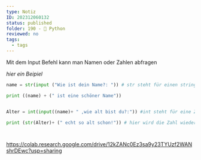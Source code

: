 ```yaml
---
type: Notiz
ID: 202312060132
status: published
folder: 190 - 🐍 Python
reviewed: no
tags:
  - tags
---
```




Mit dem Input Befehl kann man Namen oder Zahlen abfragen

*hier ein Beipiel*

```python
name = str(input ("Wie ist dein Name?: ")) # str steht für einen string

print ((name) + (" ist eine schöner Name"))


Alter = int(input((name)+ " ,wie alt bist du?:")) #int steht für eine Zahl

print (str(Alter)+ (" echt so alt schon!")) # hier wird die Zahl wieder in einen string gewandelt




```

https://colab.research.google.com/drive/12kZANc0Ez3sa9y23TYUzf2WANshrDEwc?usp=sharing






